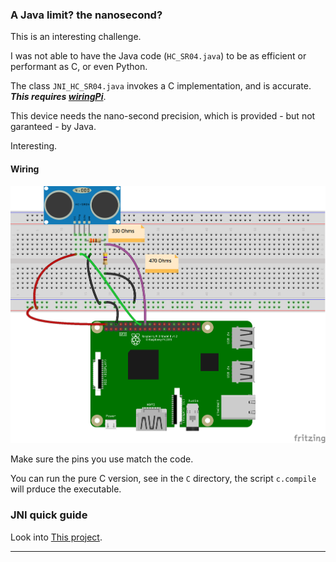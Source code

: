 ### A Java limit? the nanosecond?
This is an interesting challenge.

I was not able to have the Java code (`HC_SR04.java`) to be as efficient or performant as C, or even Python.

The class `JNI_HC_SR04.java` invokes a C implementation, and is accurate.
**_This requires [wiringPi](http://wiringpi.com/download-and-install/)_**.

This device needs the nano-second precision, which is provided - but not garanteed - by Java.

Interesting.

#### Wiring

![Wiring](./HC-SR04_bb.png)

Make sure the pins you use match the code.

You can run the pure C version, see in the `C` directory, the script `c.compile` will prduce the executable.

### JNI quick guide
Look into [This project](../JNISample/README.md).

---
